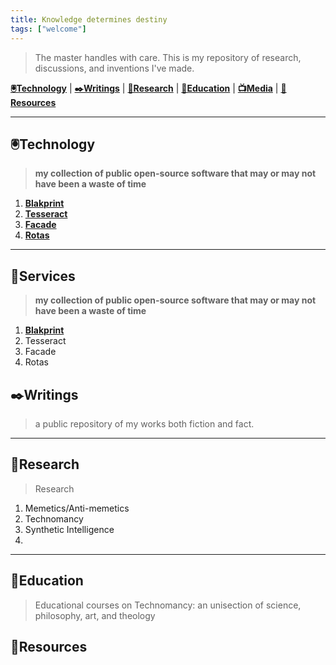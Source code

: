 ```yaml
---
title: Knowledge determines destiny
tags: ["welcome"]
---
```



> The master handles with care. This is my repository of research, discussions, and inventions I've made. 

[**🖲️Technology**](/technology) | [**✒️Writings**](/writings) | [**🔬Research**](/research) | [**🏫Education**](/education) | [**📺Media**](/media) | [**💝Resources**](/resources)

---

## 🖲️Technology 
> **my collection of public open-source software that may or may not have been a waste of time**

 1. [**Blakprint**](/software/blakprint)
 2. [**Tesseract**](/software/tesseract)
 3. [**Facade**](/software/facade) 
 4. [**Rotas**](/software/rotas)

---


## 💝Services
> **my collection of public open-source software that may or may not have been a waste of time**

1. [**Blakprint**](/software/blakprint)
2. Tesseract
3. Facade
4. Rotas




## ✒️Writings
> a public repository of my works both fiction and fact. 

---

## 🔬Research
> Research

1. Memetics/Anti-memetics
2. Technomancy
3. Synthetic Intelligence
4. 
---

## 🏫Education
> Educational courses on Technomancy: an unisection of science, philosophy, art, and theology

## 💝Resources

